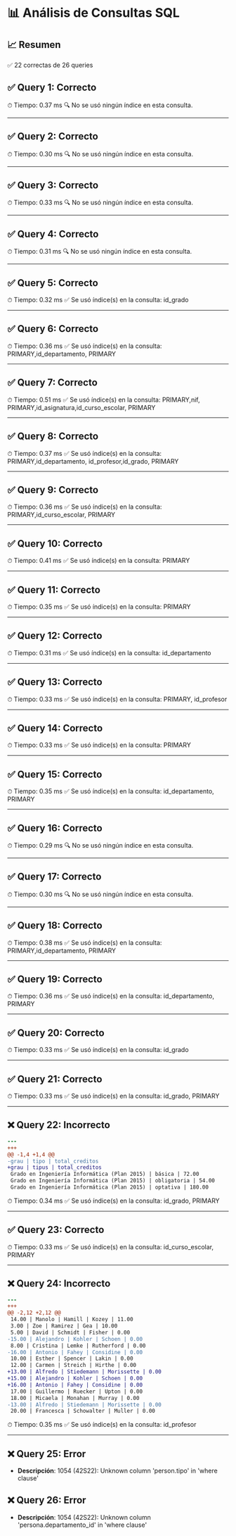 # 📊 Análisis de Consultas SQL


## 📈 Resumen
✅ 22 correctas de 26 queries

## ✅ Query 1: Correcto

⏱ Tiempo: 0.37 ms
🔍 No se usó ningún índice en esta consulta.

---

## ✅ Query 2: Correcto

⏱ Tiempo: 0.30 ms
🔍 No se usó ningún índice en esta consulta.

---

## ✅ Query 3: Correcto

⏱ Tiempo: 0.33 ms
🔍 No se usó ningún índice en esta consulta.

---

## ✅ Query 4: Correcto

⏱ Tiempo: 0.31 ms
🔍 No se usó ningún índice en esta consulta.

---

## ✅ Query 5: Correcto

⏱ Tiempo: 0.32 ms
✅ Se usó índice(s) en la consulta: id_grado

---

## ✅ Query 6: Correcto

⏱ Tiempo: 0.36 ms
✅ Se usó índice(s) en la consulta: PRIMARY,id_departamento, PRIMARY

---

## ✅ Query 7: Correcto

⏱ Tiempo: 0.51 ms
✅ Se usó índice(s) en la consulta: PRIMARY,nif, PRIMARY,id_asignatura,id_curso_escolar, PRIMARY

---

## ✅ Query 8: Correcto

⏱ Tiempo: 0.37 ms
✅ Se usó índice(s) en la consulta: PRIMARY,id_departamento, id_profesor,id_grado, PRIMARY

---

## ✅ Query 9: Correcto

⏱ Tiempo: 0.36 ms
✅ Se usó índice(s) en la consulta: PRIMARY,id_curso_escolar, PRIMARY

---

## ✅ Query 10: Correcto

⏱ Tiempo: 0.41 ms
✅ Se usó índice(s) en la consulta: PRIMARY

---

## ✅ Query 11: Correcto

⏱ Tiempo: 0.35 ms
✅ Se usó índice(s) en la consulta: PRIMARY

---

## ✅ Query 12: Correcto

⏱ Tiempo: 0.31 ms
✅ Se usó índice(s) en la consulta: id_departamento

---

## ✅ Query 13: Correcto

⏱ Tiempo: 0.33 ms
✅ Se usó índice(s) en la consulta: PRIMARY, id_profesor

---

## ✅ Query 14: Correcto

⏱ Tiempo: 0.33 ms
✅ Se usó índice(s) en la consulta: PRIMARY

---

## ✅ Query 15: Correcto

⏱ Tiempo: 0.35 ms
✅ Se usó índice(s) en la consulta: id_departamento, PRIMARY

---

## ✅ Query 16: Correcto

⏱ Tiempo: 0.29 ms
🔍 No se usó ningún índice en esta consulta.

---

## ✅ Query 17: Correcto

⏱ Tiempo: 0.30 ms
🔍 No se usó ningún índice en esta consulta.

---

## ✅ Query 18: Correcto

⏱ Tiempo: 0.38 ms
✅ Se usó índice(s) en la consulta: PRIMARY,id_departamento, PRIMARY

---

## ✅ Query 19: Correcto

⏱ Tiempo: 0.36 ms
✅ Se usó índice(s) en la consulta: id_departamento, PRIMARY

---

## ✅ Query 20: Correcto

⏱ Tiempo: 0.33 ms
✅ Se usó índice(s) en la consulta: id_grado

---

## ✅ Query 21: Correcto

⏱ Tiempo: 0.33 ms
✅ Se usó índice(s) en la consulta: id_grado, PRIMARY

---

## ❌ Query 22: Incorrecto
```diff
--- 
+++ 
@@ -1,4 +1,4 @@
-grau | tipo | total_creditos
+grau | tipus | total_creditos
 Grado en Ingeniería Informática (Plan 2015) | básica | 72.00
 Grado en Ingeniería Informática (Plan 2015) | obligatoria | 54.00
 Grado en Ingeniería Informática (Plan 2015) | optativa | 180.00
```

⏱ Tiempo: 0.34 ms
✅ Se usó índice(s) en la consulta: id_grado, PRIMARY

---

## ✅ Query 23: Correcto

⏱ Tiempo: 0.33 ms
✅ Se usó índice(s) en la consulta: id_curso_escolar, PRIMARY

---

## ❌ Query 24: Incorrecto
```diff
--- 
+++ 
@@ -2,12 +2,12 @@
 14.00 | Manolo | Hamill | Kozey | 11.00
 3.00 | Zoe | Ramirez | Gea | 10.00
 5.00 | David | Schmidt | Fisher | 0.00
-15.00 | Alejandro | Kohler | Schoen | 0.00
 8.00 | Cristina | Lemke | Rutherford | 0.00
-16.00 | Antonio | Fahey | Considine | 0.00
 10.00 | Esther | Spencer | Lakin | 0.00
 12.00 | Carmen | Streich | Hirthe | 0.00
+13.00 | Alfredo | Stiedemann | Morissette | 0.00
+15.00 | Alejandro | Kohler | Schoen | 0.00
+16.00 | Antonio | Fahey | Considine | 0.00
 17.00 | Guillermo | Ruecker | Upton | 0.00
 18.00 | Micaela | Monahan | Murray | 0.00
-13.00 | Alfredo | Stiedemann | Morissette | 0.00
 20.00 | Francesca | Schowalter | Muller | 0.00
```

⏱ Tiempo: 0.35 ms
✅ Se usó índice(s) en la consulta: id_profesor

---

## ❌ Query 25: Error
- **Descripción**: 1054 (42S22): Unknown column 'person.tipo' in 'where clause'


## ❌ Query 26: Error
- **Descripción**: 1054 (42S22): Unknown column 'persona.departamento_id' in 'where clause'

